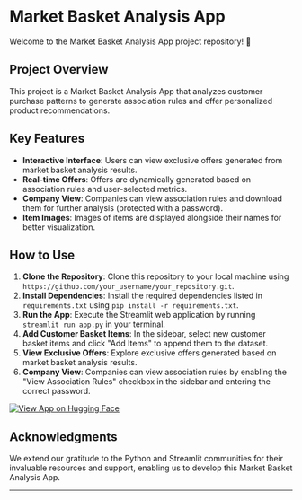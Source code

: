 # Market Basket Analysis App

Welcome to the Market Basket Analysis App project repository! 🛒

## Project Overview

This project is a Market Basket Analysis App that analyzes customer purchase patterns to generate association rules and offer personalized product recommendations.

## Key Features

- **Interactive Interface**: Users can view exclusive offers generated from market basket analysis results.
- **Real-time Offers**: Offers are dynamically generated based on association rules and user-selected metrics.
- **Company View**: Companies can view association rules and download them for further analysis (protected with a password).
- **Item Images**: Images of items are displayed alongside their names for better visualization.

## How to Use

1. **Clone the Repository**: Clone this repository to your local machine using `https://github.com/your_username/your_repository.git`.
2. **Install Dependencies**: Install the required dependencies listed in `requirements.txt` using `pip install -r requirements.txt`.
3. **Run the App**: Execute the Streamlit web application by running `streamlit run app.py` in your terminal.
4. **Add Customer Basket Items**: In the sidebar, select new customer basket items and click "Add Items" to append them to the dataset.
5. **View Exclusive Offers**: Explore exclusive offers generated based on market basket analysis results.
6. **Company View**: Companies can view association rules by enabling the "View Association Rules" checkbox in the sidebar and entering the correct password.

[![View App on Hugging Face](https://img.shields.io/badge/View%20on%20Hugging%20Face-Market%20Basket%20Analysis-blue)](https://huggingface.co/spaces/Raghavendra0827/Market_Basket_Analysis)



## Acknowledgments

We extend our gratitude to the Python and Streamlit communities for their invaluable resources and support, enabling us to develop this Market Basket Analysis App.

---
